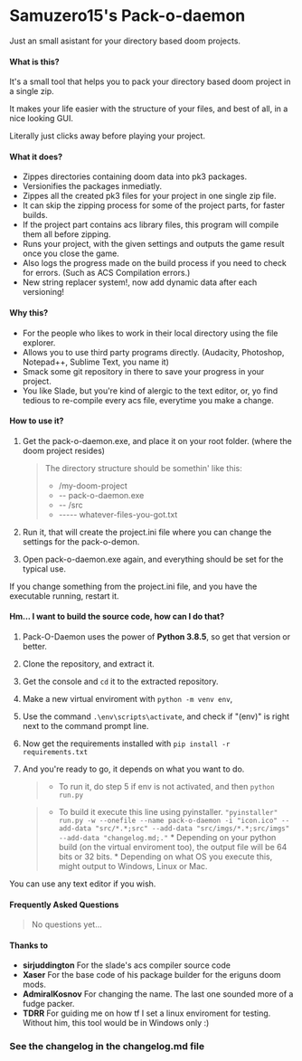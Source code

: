 # Samuzero15's Pack-o-daemon 
Just an small asistant for your directory based doom projects.
#### What is this?
It's a small tool that helps you to pack your directory based doom project in a single zip.

It makes your life easier with the structure of your files, and best of all, 
in a nice looking GUI. 

Literally just clicks away before playing your project.

#### What it does?
* Zippes directories containing doom data into pk3 packages.
* Versionifies the packages inmediatly.
* Zippes all the created pk3 files for your project in one single zip file.
* It can skip the zipping process for some of the project parts, for faster builds.
* If the project part contains acs library files, this program will compile them all before zipping.
* Runs your project, with the given settings and outputs the game result once you close the game.
* Also logs the progress made on the build process if you need to check for errors. (Such as ACS Compilation errors.)
* New string replacer system!, now add dynamic data after each versioning!

#### Why this?
* For the people who likes to work in their local directory using the file explorer.
* Allows you to use third party programs directly. (Audacity, Photoshop, Notepad++, Sublime Text, you name it)
* Smack some git repository in there to save your progress in your project.
* You like Slade, but you're kind of alergic to the text editor, or, yo find tedious to re-compile every acs file, everytime you make a change.

#### How to use it?
1. Get the pack-o-daemon.exe, and place it on your root folder. (where the doom project resides)
	> The directory structure should be somethin' like this:
	> * /my-doom-project
	> * -- pack-o-daemon.exe
	> * -- /src
	> * ----- whatever-files-you-got.txt
	
2. Run it, that will create the project.ini file where you can change the settings for the pack-o-demon.
3. Open pack-o-daemon.exe again, and everything should be set for the typical use.

If you change something from the project.ini file, and you have the executable running, restart it.

#### Hm... I want to build the source code, how can I do that?
1. Pack-O-Daemon uses the power of **Python 3.8.5**, so get that version or better.
2. Clone the repository, and extract it.
3. Get the console and ```cd``` it to the extracted repository.
4. Make a new virtual enviroment with ```python -m venv env```,
5. Use the command ```.\env\scripts\activate```, and check if "(env)" is right next to the command prompt line.
6. Now get the requirements installed with ```pip install -r requirements.txt```
7. And you're ready to go, it depends on what you want to do.
	> * To run it, do step 5 if env is not activated, and then ```python run.py```

	> * To build it execute this line using pyinstaller.
		```"pyinstaller" run.py -w --onefile --name pack-o-daemon -i "icon.ico" --add-data "src/*.*;src" --add-data "src/imgs/*.*;src/imgs" --add-data "changelog.md;."``` 
		* Depending on your python build (on the virtual enviroment too), the output file will be 64 bits or 32 bits.
		* Depending on what OS you execute this, might output to Windows, Linux or Mac.


You can use any text editor if you wish.

#### Frequently Asked Questions
> No questions yet...

#### Thanks to
* **sirjuddington** For the slade's acs compiler source code
* **Xaser** For the base code of his package builder for the eriguns doom mods.
* **AdmiralKosnov** For changing the name. The last one sounded more of a fudge packer. 
* **TDRR** For guiding me on how tf I set a linux enviroment for testing. Without him, this tool would be in Windows only :)

### See the changelog in the changelog.md file

